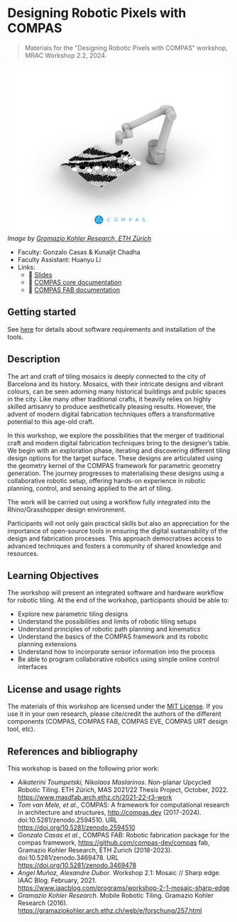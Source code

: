 # Designing Robotic Pixels with COMPAS 

> Materials for the "Designing Robotic Pixels with COMPAS" workshop, MRAC Workshop 2.2, 2024.

![Cover image](images/cover.png)
_Image by [Gramazio Kohler Research, ETH Zürich](https://gramaziokohler.arch.ethz.ch/)_

* Faculty: Gonzalo Casas & Kunaljit Chadha
* Faculty Assistant: Huanyu Li
* Links:
  * 🎦 [Slides](https://docs.google.com/presentation/d/1m59cEtPp25IMWxES_kuCp0B__-3EWvAtB_3N5xkJXog/edit#slide=id.g2bbe6105f44_0_793)
  * 💠 [COMPAS core documentation](https://compas.dev/compas/1.17.9/)
  * 🤖 [COMPAS FAB documentation](https://compas.dev/compas_fab/0.28.0/)



## Getting started

See [here](getting-started/README.md) for details about software requirements and installation of the tools.


## Description 

The art and craft of tiling mosaics is deeply connected to the city of Barcelona and its history. Mosaics, with their intricate designs and vibrant colours, can be seen adorning many historical buildings and public spaces in the city. Like many other traditional crafts, it heavily relies on highly skilled artisanry to produce aesthetically pleasing results. However, the advent of modern digital fabrication techniques offers a transformative potential to this age-old craft.

In this workshop, we explore the possibilities that the merger of traditional craft and modern digital fabrication techniques bring to the designer’s table. We begin with an exploration phase, iterating and discovering different tiling design options for the target surface. These designs are articulated using the geometry kernel of the COMPAS framework for parametric geometry generation. The journey progresses to materialising these designs using a collaborative robotic setup, offering hands-on experience in robotic planning, control, and sensing applied to the art of tiling.

The work will be carried out using a workflow fully integrated into the Rhino/Grasshopper design environment.

Participants will not only gain practical skills but also an appreciation for the importance of open-source tools in ensuring the digital sustainability of the design and fabrication processes. This approach democratises access to advanced techniques and fosters a community of shared knowledge and resources.


## Learning Objectives 

The workshop will present an integrated software and hardware workflow for robotic tiling. At the end of the workshop, participants should be able to:

* Explore new parametric tiling designs
* Understand the possibilities and limits of robotic tiling setups
* Understand principles of robotic path planning and kinematics
* Understand the basics of the COMPAS framework and its robotic planning extensions
* Understand how to incorporate sensor information into the process
* Be able to program collaborative robotics using simple online control interfaces

## License and usage rights

The materials of this workshop are licensed under the [MIT License](LICENSE). If you use it in your own research, please cite/credit the authors of the different components (COMPAS, COMPAS FAB, COMPAS EVE, COMPAS URT design tool, etc).

## References and bibliography

This workshop is based on the following prior work:

- _Aikaterini Toumpetski, Nikolaos Maslarinos_. Non-planar Upcycled Robotic Tiling. ETH Zürich, MAS 2021/22 Thesis Project, October, 2022.  https://www.masdfab.arch.ethz.ch/2021-22-t3-work
- _Tom van Mele, et al._, COMPAS: A framework for computational research in architecture and structures, http://compas.dev (2017-2024). doi:10.5281/zenodo.2594510. URL https://doi.org/10.5281/zenodo.2594510 
- _Gonzalo Casas et al._, COMPAS FAB: Robotic fabrication package for the compas framework, https://github.com/compas-dev/compas fab,  Gramazio Kohler Research, ETH Zurich (2018-2023).  doi:10.5281/zenodo.3469478. URL https://doi.org/10.5281/zenodo.3469478 
- _Angel Muñoz, Alexandre Dubor_. Workshop 2.1: Mosaic // Sharp edge. IAAC Blog. February, 2021. https://www.iaacblog.com/programs/workshop-2-1-mosaic-sharp-edge
- _Gramazio Kohler Research_. Mobile Robotic Tiling. Gramazio Kohler Research (2016). https://gramaziokohler.arch.ethz.ch/web/e/forschung/257.html 
